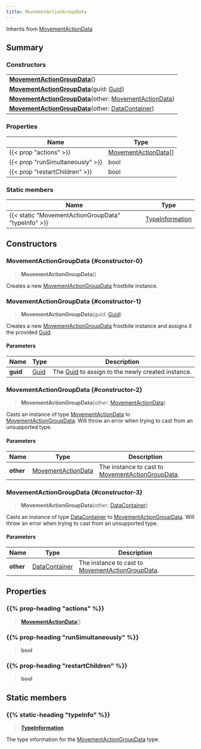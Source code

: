 ```yaml
---
title: MovementActionGroupData
---
```


Inherits from [MovementActionData](/vext/ref/fb/movementactiondata)

## Summary

### Constructors

|  |
| --- |
| **[MovementActionGroupData](#constructor-0)**() |
| **[MovementActionGroupData](#constructor-1)**(guid: [Guid](/vext/ref/shared/type/guid)) |
| **[MovementActionGroupData](#constructor-2)**(other: [MovementActionData](/vext/ref/fb/movementactiondata)) |
| **[MovementActionGroupData](#constructor-3)**(other: [DataContainer](/vext/ref/shared/type/datacontainer)) |

### Properties

| Name | Type |
| ---- | ---- |
| {{< prop "actions" >}} | [MovementActionData](/vext/ref/fb/movementactiondata)[] |
| {{< prop "runSimultaneously" >}} | bool |
| {{< prop "restartChildren" >}} | bool |

### Static members

| Name | Type |
| ---- | ---- |
| {{< static "MovementActionGroupData" "typeInfo" >}} | [TypeInformation](/vext/ref/shared/type/typeinformation) |

## Constructors

### MovementActionGroupData {#constructor-0}

> **MovementActionGroupData**()

Creates a new [MovementActionGroupData](/vext/ref/fb/movementactiongroupdata) frostbite instance.

### MovementActionGroupData {#constructor-1}

> **MovementActionGroupData**(guid: [Guid](/vext/ref/shared/type/guid))

Creates a new [MovementActionGroupData](/vext/ref/fb/movementactiongroupdata) frostbite instance and assigns it the provided [Guid](/vext/ref/shared/type/guid).

#### Parameters

| Name | Type | Description |
| ---- | ---- | ----------- |
| **guid** | [Guid](/vext/ref/shared/type/guid) | The [Guid](/vext/ref/shared/type/guid) to assign to the newly created instance. |

### MovementActionGroupData {#constructor-2}

> **MovementActionGroupData**(other: [MovementActionData](/vext/ref/fb/movementactiondata))

Casts an instance of type [MovementActionData](/vext/ref/fb/movementactiondata) to [MovementActionGroupData](/vext/ref/fb/movementactiongroupdata). Will throw an error when trying to cast from an unsupported type.

#### Parameters

| Name | Type | Description |
| ---- | ---- | ----------- |
| **other** | [MovementActionData](/vext/ref/fb/movementactiondata) | The instance to cast to [MovementActionGroupData](/vext/ref/fb/movementactiongroupdata). |

### MovementActionGroupData {#constructor-3}

> **MovementActionGroupData**(other: [DataContainer](/vext/ref/shared/type/datacontainer))

Casts an instance of type [DataContainer](/vext/ref/shared/type/datacontainer) to [MovementActionGroupData](/vext/ref/fb/movementactiongroupdata). Will throw an error when trying to cast from an unsupported type.

#### Parameters

| Name | Type | Description |
| ---- | ---- | ----------- |
| **other** | [DataContainer](/vext/ref/shared/type/datacontainer) | The instance to cast to [MovementActionGroupData](/vext/ref/fb/movementactiongroupdata). |

## Properties

### {{% prop-heading "actions" %}}

> **[MovementActionData](/vext/ref/fb/movementactiondata)**[]

### {{% prop-heading "runSimultaneously" %}}

> **bool**

### {{% prop-heading "restartChildren" %}}

> **bool**

## Static members

### {{% static-heading "typeInfo" %}}

> **[TypeInformation](/vext/ref/shared/type/typeinformation)**

The type information for the [MovementActionGroupData](/vext/ref/fb/movementactiongroupdata) type.


